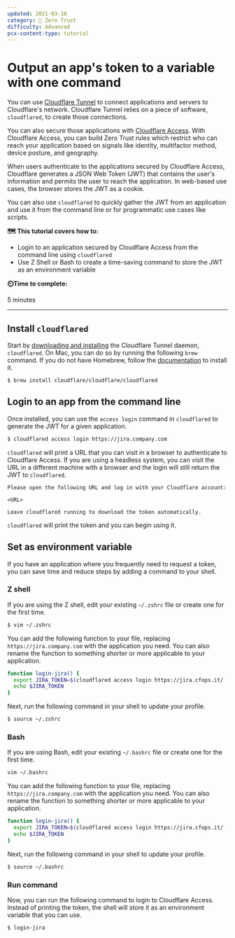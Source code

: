 ```yaml
---
updated: 2021-03-16
category: 🔐 Zero Trust
difficulty: Advanced
pcx-content-type: tutorial
---
```


# Output an app's token to a variable with one command

You can use [Cloudflare Tunnel](/connections/connect-apps) to connect applications and servers to Cloudflare's network. Cloudflare Tunnel relies on a piece of software, `cloudflared`, to create those connections.

You can also secure those applications with [Cloudflare Access](/applications/configure-apps/self-hosted-apps). With Cloudflare Access, you can build Zero Trust rules which restrict who can reach your application based on signals like identity, multifactor method, device posture, and geography.

When users authenticate to the applications secured by Cloudflare Access, Cloudflare generates a JSON Web Token (JWT) that contains the user's information and permits the user to reach the application. In web-based use cases, the browser stores the JWT as a cookie.

You can also use `cloudflared` to quickly gather the JWT from an application and use it from the command line or for programmatic use cases like scripts.

**🗺️ This tutorial covers how to:**

- Login to an application secured by Cloudflare Access from the command line using `cloudflared`
- Use Z Shell or Bash to create a time-saving command to store the JWT as an environment variable

**⏲️Time to complete:**

5 minutes

---

## Install `cloudflared`

Start by [downloading and installing](/connections/connect-apps/install-and-setup/installation) the Cloudflare Tunnel daemon, `cloudflared`. On Mac, you can do so by running the following `brew` command. If you do not have Homebrew, follow the [documentation](https://docs.brew.sh/Installation) to install it.

`$ brew install cloudflare/cloudflare/cloudflared`

## Login to an app from the command line

Once installed, you can use the `access login` command in `cloudflared` to generate the JWT for a given application.

```sh
$ cloudflared access login https://jira.company.com
```

`cloudflared` will print a URL that you can visit in a browser to authenticate to Cloudflare Access. If you are using a headless system, you can visit the URL in a different machine with a browser and the login will still return the JWT to `cloudflared`.

```text
Please open the following URL and log in with your Cloudflare account:

<URL>

Leave cloudflared running to download the token automatically.
```

`cloudflared` will print the token and you can begin using it.

## Set as environment variable

If you have an application where you frequently need to request a token, you can save time and reduce steps by adding a command to your shell.

### Z shell

If you are using the Z shell, edit your existing `~/.zshrc` file or create one for the first time.

```sh
$ vim ~/.zshrc
```

You can add the following function to your file, replacing `https://jira.company.com` with the application you need. You can also rename the function to something shorter or more applicable to your application.

```bash
function login-jira() {
  export JIRA_TOKEN=$(cloudflared access login https://jira.cfops.it/ | sed '/^[[:space:]]*$/d' | tail -n 1)
  echo $JIRA_TOKEN
}
```

Next, run the following command in your shell to update your profile.

```sh
$ source ~/.zshrc
```

### Bash

If you are using Bash, edit your existing `~/.bashrc` file or create one for the first time.

```sh
vim ~/.bashrc
```

You can add the following function to your file, replacing `https://jira.company.com` with the application you need. You can also rename the function to something shorter or more applicable to your application.

```bash
function login-jira() {
  export JIRA_TOKEN=$(cloudflared access login https://jira.cfops.it/ | sed '/^[[:space:]]*$/d' | tail -n 1)
  echo $JIRA_TOKEN
}
```

Next, run the following command in your shell to update your profile.

```sh
$ source ~/.bashrc
```

### Run command

Now, you can run the following command to login to Cloudflare Access. Instead of printing the token, the shell will store it as an environment variable that you can use.

```sh
$ login-jira
```
